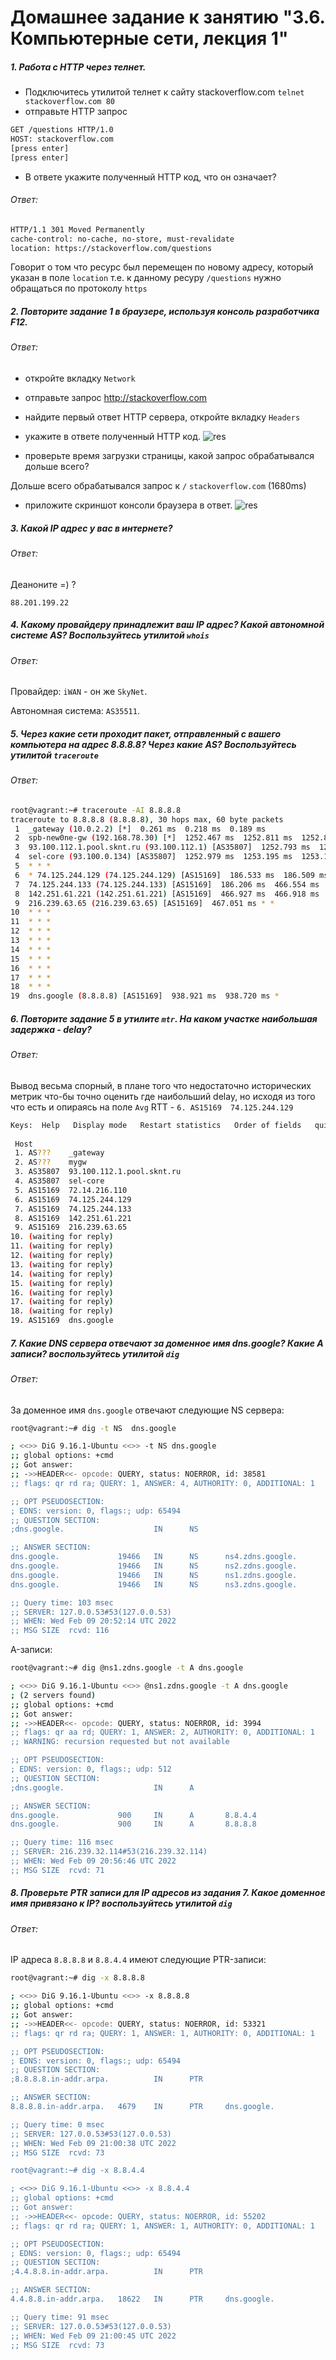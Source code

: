 # Домашнее задание к занятию "3.6. Компьютерные сети, лекция 1"

##### 1. Работа c HTTP через телнет.
- Подключитесь утилитой телнет к сайту stackoverflow.com
`telnet stackoverflow.com 80`
- отправьте HTTP запрос
```bash
GET /questions HTTP/1.0
HOST: stackoverflow.com
[press enter]
[press enter]
```
- В ответе укажите полученный HTTP код, что он означает?
###### Ответ:
```bash
HTTP/1.1 301 Moved Permanently
cache-control: no-cache, no-store, must-revalidate
location: https://stackoverflow.com/questions
```
Говорит о том что ресурс был перемещен по новому адресу, который указан в поле 
`location` т.е. к данному ресуру `/questions` нужно обращаться по протоколу 
`https`  
##### 2. Повторите задание 1 в браузере, используя консоль разработчика F12.
###### Ответ:
- откройте вкладку `Network`
- отправьте запрос http://stackoverflow.com
- найдите первый ответ HTTP сервера, откройте вкладку `Headers`
- укажите в ответе полученный HTTP код.
![res](src/get.JPG "GET")

- проверьте время загрузки страницы, какой запрос обрабатывался дольше всего?

Дольше всего обрабатывался запрос к `/` `stackoverflow.com` (1680ms)

- приложите скриншот консоли браузера в ответ.
![res](src/longest.JPG "GET")

##### 3. Какой IP адрес у вас в интернете?
###### Ответ:
Деаноните =) ?

`88.201.199.22`
##### 4. Какому провайдеру принадлежит ваш IP адрес? Какой автономной системе AS? Воспользуйтесь утилитой `whois`
###### Ответ:

Провайдер: `iWAN` - он же `SkyNet`.

Автономная система: `AS35511`.


##### 5. Через какие сети проходит пакет, отправленный с вашего компьютера на адрес 8.8.8.8? Через какие AS? Воспользуйтесь утилитой `traceroute`
###### Ответ:
```bash
root@vagrant:~# traceroute -AI 8.8.8.8
traceroute to 8.8.8.8 (8.8.8.8), 30 hops max, 60 byte packets
 1  _gateway (10.0.2.2) [*]  0.261 ms  0.218 ms  0.189 ms
 2  spb-new0ne-gw (192.168.78.30) [*]  1252.467 ms  1252.811 ms  1252.801 ms
 3  93.100.112.1.pool.sknt.ru (93.100.112.1) [AS35807]  1252.793 ms  1252.779 ms  1252.988 ms
 4  sel-core (93.100.0.134) [AS35807]  1252.979 ms  1253.195 ms  1253.184 ms
 5  * * *
 6  * 74.125.244.129 (74.125.244.129) [AS15169]  186.533 ms  186.509 ms
 7  74.125.244.133 (74.125.244.133) [AS15169]  186.206 ms  466.554 ms  466.938 ms
 8  142.251.61.221 (142.251.61.221) [AS15169]  466.927 ms  466.918 ms  467.061 ms
 9  216.239.63.65 (216.239.63.65) [AS15169]  467.051 ms * *
10  * * *
11  * * *
12  * * *
13  * * *
14  * * *
15  * * *
16  * * *
17  * * *
18  * * *
19  dns.google (8.8.8.8) [AS15169]  938.921 ms  938.720 ms *
```

##### 6. Повторите задание 5 в утилите `mtr`. На каком участке наибольшая задержка - delay?
###### Ответ:
Вывод весьма спорный, в плане того что недостаточно исторических метрик что-бы точно 
оценить где наибольший delay, но исходя из того что есть и опираясь на поле `Avg` RTT -
 `6. AS15169  74.125.244.129`
```bash
Keys:  Help   Display mode   Restart statistics   Order of fields   quit
                                                                                                                                      Packets               Pings
 Host                                                                                                                               Loss%   Last  Best   Avg  Wrst Jmax
 1. AS???    _gateway                                                                                                                0.0%    0.2   0.1   0.9  16.6 16.4
 2. AS???    mygw                                                                                                                    0.0%   83.9  78.2  99.8 197.8 114.
 3. AS35807  93.100.112.1.pool.sknt.ru                                                                                               0.0%  130.5  81.2 134.5 197.5 66.7
 4. AS35807  sel-core                                                                                                                1.8%  180.5  79.9 159.3 210.4 123.
 5. AS15169  72.14.216.110                                                                                                           1.8%  132.5  80.9 147.7 216.2 126.
 6. AS15169  74.125.244.129                                                                                                          1.8%   87.4  84.8 161.4 215.0 81.3
 7. AS15169  74.125.244.133                                                                                                          1.8%   98.6  82.2 159.2 229.6 122.
 8. AS15169  142.251.61.221                                                                                                          1.8%   81.3  81.3 150.3 214.1 119.
 9. AS15169  216.239.63.65                                                                                                           1.8%  211.4  93.4 161.0 231.2 107.
10. (waiting for reply)
11. (waiting for reply)
12. (waiting for reply)
13. (waiting for reply)
14. (waiting for reply)
15. (waiting for reply)
16. (waiting for reply)
17. (waiting for reply)
18. (waiting for reply)
19. AS15169  dns.google                                                                                                             14.3%  102.2  82.7  99.0 205.7 118.

```
##### 7. Какие DNS сервера отвечают за доменное имя dns.google? Какие A записи? воспользуйтесь утилитой `dig`
###### Ответ:
За доменное имя `dns.google` отвечают следующие NS сервера:
```bash
root@vagrant:~# dig -t NS  dns.google

; <<>> DiG 9.16.1-Ubuntu <<>> -t NS dns.google
;; global options: +cmd
;; Got answer:
;; ->>HEADER<<- opcode: QUERY, status: NOERROR, id: 38581
;; flags: qr rd ra; QUERY: 1, ANSWER: 4, AUTHORITY: 0, ADDITIONAL: 1

;; OPT PSEUDOSECTION:
; EDNS: version: 0, flags:; udp: 65494
;; QUESTION SECTION:
;dns.google.                    IN      NS

;; ANSWER SECTION:
dns.google.             19466   IN      NS      ns4.zdns.google.
dns.google.             19466   IN      NS      ns2.zdns.google.
dns.google.             19466   IN      NS      ns1.zdns.google.
dns.google.             19466   IN      NS      ns3.zdns.google.

;; Query time: 103 msec
;; SERVER: 127.0.0.53#53(127.0.0.53)
;; WHEN: Wed Feb 09 20:52:14 UTC 2022
;; MSG SIZE  rcvd: 116
```
A-записи:
```bash
root@vagrant:~# dig @ns1.zdns.google -t A dns.google

; <<>> DiG 9.16.1-Ubuntu <<>> @ns1.zdns.google -t A dns.google
; (2 servers found)
;; global options: +cmd
;; Got answer:
;; ->>HEADER<<- opcode: QUERY, status: NOERROR, id: 3994
;; flags: qr aa rd; QUERY: 1, ANSWER: 2, AUTHORITY: 0, ADDITIONAL: 1
;; WARNING: recursion requested but not available

;; OPT PSEUDOSECTION:
; EDNS: version: 0, flags:; udp: 512
;; QUESTION SECTION:
;dns.google.                    IN      A

;; ANSWER SECTION:
dns.google.             900     IN      A       8.8.4.4
dns.google.             900     IN      A       8.8.8.8

;; Query time: 116 msec
;; SERVER: 216.239.32.114#53(216.239.32.114)
;; WHEN: Wed Feb 09 20:56:46 UTC 2022
;; MSG SIZE  rcvd: 71
```
##### 8. Проверьте PTR записи для IP адресов из задания 7. Какое доменное имя привязано к IP? воспользуйтесь утилитой `dig`
###### Ответ:
IP адреса `8.8.8.8` и `8.8.4.4` имеют следующие PTR-записи:
```bash
root@vagrant:~# dig -x 8.8.8.8

; <<>> DiG 9.16.1-Ubuntu <<>> -x 8.8.8.8
;; global options: +cmd
;; Got answer:
;; ->>HEADER<<- opcode: QUERY, status: NOERROR, id: 53321
;; flags: qr rd ra; QUERY: 1, ANSWER: 1, AUTHORITY: 0, ADDITIONAL: 1

;; OPT PSEUDOSECTION:
; EDNS: version: 0, flags:; udp: 65494
;; QUESTION SECTION:
;8.8.8.8.in-addr.arpa.          IN      PTR

;; ANSWER SECTION:
8.8.8.8.in-addr.arpa.   4679    IN      PTR     dns.google.

;; Query time: 0 msec
;; SERVER: 127.0.0.53#53(127.0.0.53)
;; WHEN: Wed Feb 09 21:00:38 UTC 2022
;; MSG SIZE  rcvd: 73

root@vagrant:~# dig -x 8.8.4.4

; <<>> DiG 9.16.1-Ubuntu <<>> -x 8.8.4.4
;; global options: +cmd
;; Got answer:
;; ->>HEADER<<- opcode: QUERY, status: NOERROR, id: 55202
;; flags: qr rd ra; QUERY: 1, ANSWER: 1, AUTHORITY: 0, ADDITIONAL: 1

;; OPT PSEUDOSECTION:
; EDNS: version: 0, flags:; udp: 65494
;; QUESTION SECTION:
;4.4.8.8.in-addr.arpa.          IN      PTR

;; ANSWER SECTION:
4.4.8.8.in-addr.arpa.   18622   IN      PTR     dns.google.

;; Query time: 91 msec
;; SERVER: 127.0.0.53#53(127.0.0.53)
;; WHEN: Wed Feb 09 21:00:45 UTC 2022
;; MSG SIZE  rcvd: 73
```
